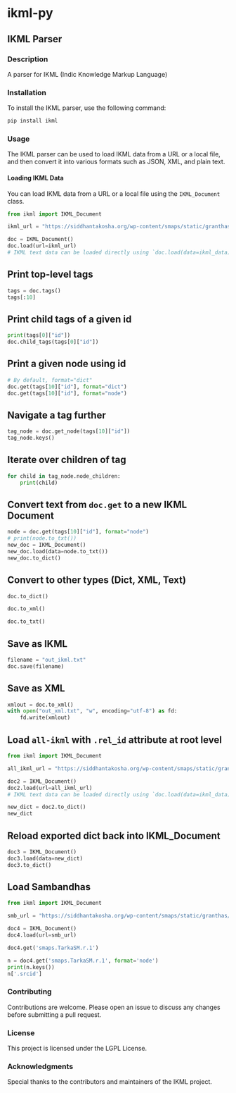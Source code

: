 # ikml-py

## IKML Parser

### Description
A parser for IKML (Indic Knowledge Markup Language)

### Installation
To install the IKML parser, use the following command:

```bash
pip install ikml
```

### Usage
The IKML parser can be used to load IKML data from a URL or a local file, and then convert it into various formats such as JSON, XML, and plain text.

#### Loading IKML Data
You can load IKML data from a URL or a local file using the `IKML_Document` class.

```python
from ikml import IKML_Document
```


```python
ikml_url = "https://siddhantakosha.org/wp-content/smaps/static/granthas/Tarkasangraha-Moola/vakyas-ikml.txt"
```


```python
doc = IKML_Document()
doc.load(url=ikml_url)
# IKML text data can be loaded directly using `doc.load(data=ikml_data)`
```

## Print top-level tags


```python
tags = doc.tags()
tags[:10]
```

## Print child tags of a given id


```python
print(tags[0]["id"])
doc.child_tags(tags[0]["id"])
```

## Print a given node using id


```python
# By default, format="dict"
doc.get(tags[10]["id"], format="dict")
doc.get(tags[10]["id"], format="node")
```

## Navigate a tag further


```python
tag_node = doc.get_node(tags[10]["id"])
tag_node.keys()
```

## Iterate over children of tag


```python
for child in tag_node.node_children:
    print(child)
```

## Convert text from `doc.get` to a new IKML Document


```python
node = doc.get(tags[10]["id"], format="node")
# print(node.to_txt())
new_doc = IKML_Document()
new_doc.load(data=node.to_txt())
new_doc.to_dict()
```

## Convert to other types (Dict, XML, Text)


```python
doc.to_dict()
```


```python
doc.to_xml()
```


```python
doc.to_txt()
```

## Save as IKML


```python
filename = "out_ikml.txt"
doc.save(filename)
```

## Save as XML


```python
xmlout = doc.to_xml()
with open("out_xml.txt", "w", encoding="utf-8") as fd:
    fd.write(xmlout)
```

## Load `all-ikml` with `.rel_id` attribute at root level


```python
from ikml import IKML_Document
```


```python
all_ikml_url = "https://siddhantakosha.org/wp-content/smaps/static/granthas/Tarkasangraha-Moola/all-ikml.txt"
```


```python
doc2 = IKML_Document()
doc2.load(url=all_ikml_url)
# IKML text data can be loaded directly using `doc.load(data=ikml_data)`
```


```python
new_dict = doc2.to_dict()
new_dict
```

## Reload exported dict back into IKML_Document


```python
doc3 = IKML_Document()
doc3.load(data=new_dict)
doc3.to_dict()
```

## Load Sambandhas


```python
from ikml import IKML_Document
```


```python
smb_url = "https://siddhantakosha.org/wp-content/smaps/static/granthas/Tarkasangraha-Moola/sambandhas-ikml.txt"
```


```python
doc4 = IKML_Document()
doc4.load(url=smb_url)
```


```python
doc4.get('smaps.TarkaSM.r.1')
```


```python
n = doc4.get('smaps.TarkaSM.r.1', format='node')
print(n.keys())
n['.srcid']
```

### Contributing
Contributions are welcome. Please open an issue to discuss any changes before submitting a pull request.

### License
This project is licensed under the LGPL License.

### Acknowledgments
Special thanks to the contributors and maintainers of the IKML project.

